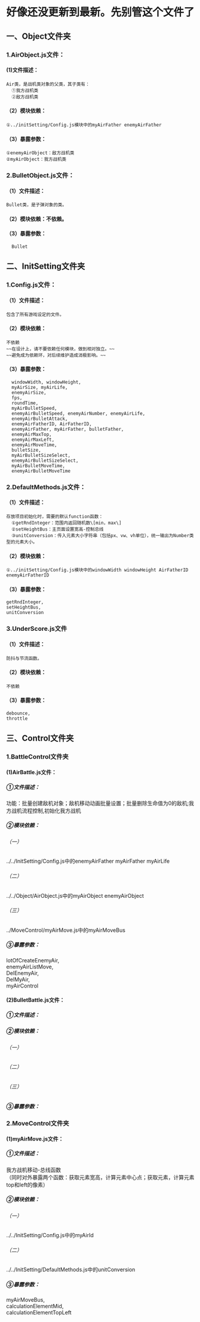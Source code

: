 # 好像还没更新到最新。先别管这个文件了

## 一、Object文件夹  
### 1.AirObject.js文件：  
#### (1)文件描述：  
    Air类，是战机类对象的父类，其子类有：  
      ①我方战机类  
      ②敌方战机类  
#### （2）模块依赖：  
    ①../initSetting/Config.js模块中的myAirFather enemyAirFather  
#### （3）暴露参数：  
    ①enemyAirObject：敌方战机类  
    ②myAirObject：我方战机类  
### 2.BulletObject.js文件：  
#### （1）文件描述：  
    Bullet类，是子弹对象的类。  
#### （2）模块依赖：不依赖。  
#### （3）暴露参数：  
      Bullet  

## 二、InitSetting文件夹  
### 1.Config.js文件：  
#### （1）文件描述：  
    包含了所有游戏设定的文件。  
####  （2）模块依赖：  
    不依赖  
    ~~在设计上，请不要依赖任何模块，做到相对独立。~~  
    ~~避免成为依赖环，对后续维护造成消极影响。~~  
#### （3）暴露参数：  
      windowWidth, windowHeight,  
      myAirSize, myAirLife,  
      enemyAirSize,  
      fps,  
      roundTime,  
      myAirBulletSpeed,  
      enemyAirBulletSpeed, enemyAirNumber, enemyAirLife,  
      enemyAirBulletAttack,  
      enemyAirFatherID, AirFatherID,  
      enemyAirFather, myAirFather, bulletFather,  
      enemyAirMaxTop,  
      enemyAirMaxLeft,  
      enemyAirMoveTime,  
      bulletSize,  
      myAirBulletSizeSelect,  
      enemyAirBulletSizeSelect,  
      myAirBulletMoveTime,  
      enemyAirBulletMoveTime  
### 2.DefaultMethods.js文件：  
#### （1）文件描述：  
    存放项目初始化时，需要的默认function函数：  
      ①getRndInteger：范围内返回随机数\[min，max\]  
      ②setHeightBus：主页面设置宽高-控制总线  
      ③unitConversion：传入元素大小字符串（包括px、vw、vh单位），统一输出为Number类型的元素大小。  
#### （2）模块依赖：  
    ①../initSetting/Config.js模块中的windowWidth windowHeight AirFatherID enemyAirFatherID  
#### （3）暴露参数：  
    getRndInteger,  
    setHeightBus,  
    unitConversion  
### 3.UnderScore.js文件  
#### （1）文件描述：  
    防抖与节流函数。  
#### （2）模块依赖：  
    不依赖  
#### （3）暴露参数：  
    debounce,  
    throttle  

## 三、Control文件夹  
### 1.BattleControl文件夹  
#### (1)AirBattle.js文件：
##### ①文件描述：  
功能：批量创建敌机对象；敌机移动动画批量设置；批量删除生命值为0的敌机;我方战机流程控制,初始化我方战机  
##### ②模块依赖：  
###### （一）  
../../InitSetting/Config.js中的enemyAirFather myAirFather myAirLife  
###### （二）  
../../Object/AirObject.js中的myAirObject enemyAirObject  
###### （三） 
../MoveControl/myAirMove.js中的myAirMoveBus  
##### ③暴露参数：  
  lotOfCreateEnemyAir,  
  enemyAirListMove,  
  DelEnemyAir,  
  DelMyAir,  
  myAirControl  
#### (2)BulletBattle.js文件：
##### ①文件描述：  

##### ②模块依赖：  
###### （一）  

###### （二）  

###### （三） 

##### ③暴露参数：  
### 2.MoveControl文件夹  
#### (1)myAirMove.js文件：
##### ①文件描述：  
我方战机移动-总线函数  
（同时对外暴露两个函数：获取元素宽高，计算元素中心点；获取元素，计算元素top和left的像素）  
##### ②模块依赖：  
###### （一）  
../../InitSetting/Config.js中的myAirId  
###### （二）  
../../InitSetting/DefaultMethods.js中的unitConversion  
##### ③暴露参数：  
  myAirMoveBus,  
  calculationElementMid,  
  calculationElementTopLeft  